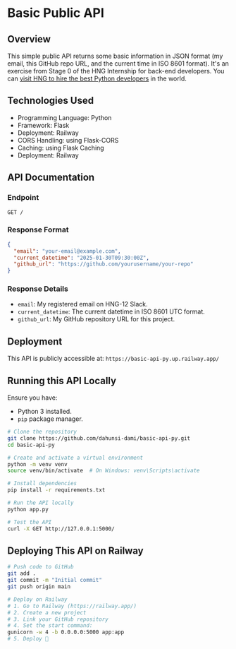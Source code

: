 # Basic Public API

## Overview
This simple public API returns some basic information in JSON format (my email, this GitHub repo URL, and the current time in ISO 8601 format). It's an exercise from Stage 0 of the HNG Internship for back-end developers. You can [visit HNG to hire the best Python developers](https://hng.tech/hire/python-developers) in the world.

## Technologies Used
- Programming Language: Python
- Framework: Flask
- Deployment: Railway
- CORS Handling: using Flask-CORS
- Caching: using Flask Caching
- Deployment: Railway

## API Documentation

### Endpoint
`GET /`

### Response Format
```JSON
{
  "email": "your-email@example.com",
  "current_datetime": "2025-01-30T09:30:00Z",
  "github_url": "https://github.com/yourusername/your-repo"
}
```

### Response Details
- `email`: My registered email on HNG-12 Slack.
- `current_datetime`: The current datetime in ISO 8601 UTC format.
- `github_url`: My GitHub repository URL for this project.

## Deployment
This API is publicly accessible at:
`https://basic-api-py.up.railway.app/`

## Running this API Locally
Ensure you have:
- Python 3 installed.
- `pip` package manager.

```Bash
# Clone the repository
git clone https://github.com/dahunsi-dami/basic-api-py.git
cd basic-api-py

# Create and activate a virtual environment
python -m venv venv
source venv/bin/activate  # On Windows: venv\Scripts\activate

# Install dependencies
pip install -r requirements.txt

# Run the API locally
python app.py

# Test the API
curl -X GET http://127.0.0.1:5000/
```

## Deploying This API on Railway
```Bash
# Push code to GitHub
git add .
git commit -m "Initial commit"
git push origin main

# Deploy on Railway
# 1. Go to Railway (https://railway.app/)
# 2. Create a new project
# 3. Link your GitHub repository
# 4. Set the start command:
gunicorn -w 4 -b 0.0.0.0:5000 app:app
# 5. Deploy 🚀
```
